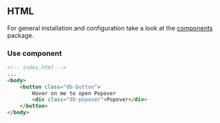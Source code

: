 ## HTML

For general installation and configuration take a look at the [components](https://www.npmjs.com/package/@db-ui/components) package.

### Use component

```html index.html
<!-- index.html -->
...
<body>
	<button class="db-button">
		Hover on me to open Popover
		<div class="db-popover">Popover</div>
	</button>
</body>
```
